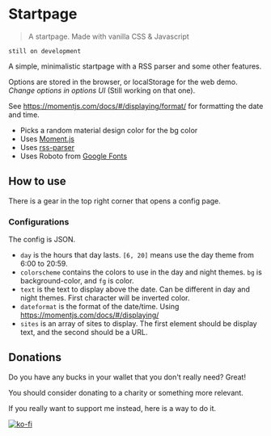 # Startpage

> A startpage. Made with vanilla CSS & Javascript

`still on development`

A simple, minimalistic startpage with a RSS parser and some other features.

Options are stored in the browser, or localStorage for the web demo. *Change options in options UI* (Still working on that one).

See https://momentjs.com/docs/#/displaying/format/ for formatting the date and time.

* Picks a random material design color for the bg color
* Uses [Moment.js](https://momentjs.com)
* Uses [rss-parser](https://www.npmjs.com/package/rss-parser)
* Uses Roboto from [Google Fonts](https://fonts.google.com)

## How to use

There is a gear in the top right corner that opens a config page.

### Configurations

The config is JSON.

- `day` is the hours that day lasts. `[6, 20]` means use the day theme from 6:00 to 20:59.
- `colorscheme` contains the colors to use in the day and night themes. `bg` is background-color, and `fg` is color.
- `text` is the text to display above the date. Can be different in day and night themes. First character will be inverted color.
- `dateformat` is the format of the date/time. Using https://momentjs.com/docs/#/displaying/
- `sites` is an array of sites to display. The first element should be display text, and the second should be a URL.

## Donations

Do you have any bucks in your wallet that you don't really need? Great!

You should consider donating to a charity or something more relevant.

If you really want to support me instead, here is a way to do it.

[![ko-fi](https://www.ko-fi.com/img/githubbutton_sm.svg)](https://ko-fi.com/X8X315KOS)
